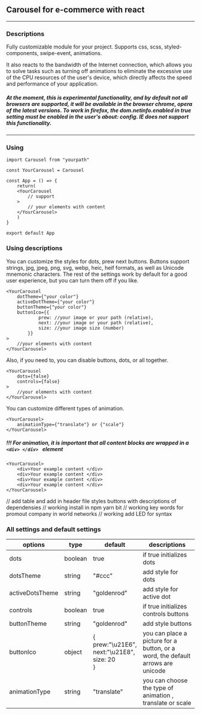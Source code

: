 ## Carousel for e-commerce with react

---

### Descriptions

Fully customizable module for your project. Supports css, scss, styled-components, swipe-event, animations.

It also reacts to the bandwidth of the Internet connection, which allows you to solve tasks such as turning off animations to eliminate the excessive use of the CPU resources of the user's device, which directly affects the speed and performance of your application.

##### At the moment, this is experimental functionality, and by default not all browsers are supported, it will be available in the browser chrome, opera of the latest versions. To work in firefox, the dom.netinfo.enabled in true setting must be enabled in the user's about: config. IE does not support this functionality.

---

### Using

```
import Carousel from "yourpath"

const YourCarousel = Carousel

const App = () => {
	return(
	<YourCarousel
		// support
	>
		// your elements with content
	</YourCarousel>
	)
}

export default App
```

### Using descriptions

You can customize the styles for dots, prew next buttons.
Buttons support strings, jpg, jpeg, png, svg, webp, heic, heif formats, as well as Unicode mnemonic characters.
The rest of the settings work by default for a good user experience, but you can turn them off if you like.

```
<YourCarousel
	dotTheme={"your color"}
	activeDotTheme={"your color"}
	buttonTheme={"your color"}
	buttonIco={{
			prew: //your image or your path (relative),
			next: //your image or your path (relative),
			size: //your image size (number)
		}}
>
	//your elements with content
</YourCarousel>
```

Also, if you need to, you can disable buttons, dots, or all together.

```
<YourCarousel
	dots={false}
	controls={false}
>
	//your elements with content
</YourCarousel>
```

You can customize different types of animation.

```
<YourCarousel>
	animationType={"translate"} or {"scale"}
</YourCarousel>
```

##### !!! For animation, it is important that all content blocks are wrapped in a `<div> </div> ` element

```
<YourCarousel>
	<div>Your example content </div>
	<div>Your example content </div>
	<div>Your example content </div>
	<div>Your example content </div>
</YourCarousel>
```

// add table and add in header file styles buttons with descriptions of dependensies
// working install in npm yarn bit
// working key words for promout company in world networks
// working add LED for syntax

### All settings and default settings

| options         | type    | default                                                | descriptions                                                                    |
| --------------- | ------- | ------------------------------------------------------ | ------------------------------------------------------------------------------- |
| dots            | boolean | true                                                   | if true initializes dots                                                        |
| dotsTheme       | string  | "#ccc"                                                 | add style for dots                                                              |
| activeDotsTheme | string  | "goldenrod"                                            | add style for active dot                                                        |
| controls        | boolean | true                                                   | if true initializes controls buttons                                            |
| buttonTheme     | string  | "goldenrod"                                            | add style buttons                                                               |
| buttonIco       | object  | {<br>prew:"\u21E6",<br>next:"\u21E8",<br>size: 20<br>} | you can place a picture for a button, or a word, the default arrows are unicode |
| animationType   | string  | "translate"                                            | you can choose the type of animation , translate or scale                       |
